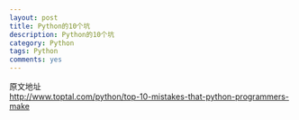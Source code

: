 ```yaml
---
layout: post
title: Python的10个坑
description: Python的10个坑
category: Python
tags: Python
comments: yes
---
```


原文地址  
http://www.toptal.com/python/top-10-mistakes-that-python-programmers-make
